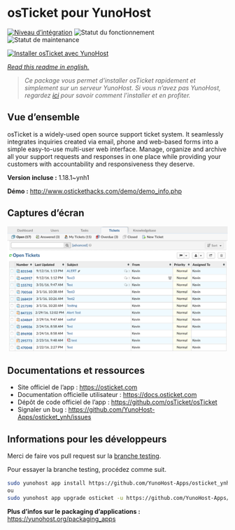 <!--
N.B.: This README was automatically generated by https://github.com/YunoHost/apps/tree/master/tools/README-generator
It shall NOT be edited by hand.
-->

# osTicket pour YunoHost

[![Niveau d’intégration](https://dash.yunohost.org/integration/osticket.svg)](https://dash.yunohost.org/appci/app/osticket) ![Statut du fonctionnement](https://ci-apps.yunohost.org/ci/badges/osticket.status.svg) ![Statut de maintenance](https://ci-apps.yunohost.org/ci/badges/osticket.maintain.svg)

[![Installer osTicket avec YunoHost](https://install-app.yunohost.org/install-with-yunohost.svg)](https://install-app.yunohost.org/?app=osticket)

*[Read this readme in english.](./README.md)*

> *Ce package vous permet d’installer osTicket rapidement et simplement sur un serveur YunoHost.
Si vous n’avez pas YunoHost, regardez [ici](https://yunohost.org/#/install) pour savoir comment l’installer et en profiter.*

## Vue d’ensemble

osTicket is a widely-used open source support ticket system. It seamlessly integrates inquiries created via email, phone and web-based forms into a simple easy-to-use multi-user web interface. Manage, organize and archive all your support requests and responses in one place while providing your customers with accountability and responsiveness they deserve.

**Version incluse :** 1.18.1~ynh1

**Démo :** http://www.ostickethacks.com/demo/demo_info.php

## Captures d’écran

![Capture d’écran de osTicket](./doc/screenshots/screenshot.png)

## Documentations et ressources

* Site officiel de l’app : <https://osticket.com>
* Documentation officielle utilisateur : <https://docs.osticket.com>
* Dépôt de code officiel de l’app : <https://github.com/osTicket/osTicket>
* Signaler un bug : <https://github.com/YunoHost-Apps/osticket_ynh/issues>

## Informations pour les développeurs

Merci de faire vos pull request sur la [branche testing](https://github.com/YunoHost-Apps/osticket_ynh/tree/testing).

Pour essayer la branche testing, procédez comme suit.

``` bash
sudo yunohost app install https://github.com/YunoHost-Apps/osticket_ynh/tree/testing --debug
ou
sudo yunohost app upgrade osticket -u https://github.com/YunoHost-Apps/osticket_ynh/tree/testing --debug
```

**Plus d’infos sur le packaging d’applications :** <https://yunohost.org/packaging_apps>
